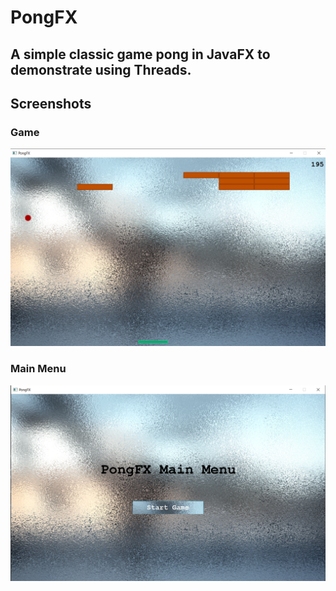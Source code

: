 # PongFX

## A simple classic game pong in JavaFX to demonstrate using Threads.

## Screenshots
### Game
![alt text](https://raw.githubusercontent.com/micavanco/pongFX/master/pong.png)
### Main Menu
![alt text](https://raw.githubusercontent.com/micavanco/pongFX/master/menu.png)